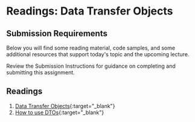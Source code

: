 # Readings: Data Transfer Objects

## Submission Requirements

Below you will find some reading material, code samples, and some additional resources that support today's topic and the upcoming lecture.

Review the Submission Instructions for guidance on completing and submitting this assignment.

## Readings

1. [Data Transfer Objects](https://docs.microsoft.com/en-us/aspnet/web-api/overview/data/using-web-api-with-entity-framework/part-5){:target="_blank"}
1. [How to use DTOs](https://www.infoworld.com/article/3562271/how-to-use-data-transfer-objects-in-aspnet-core-31.html){:target="_blank"}
